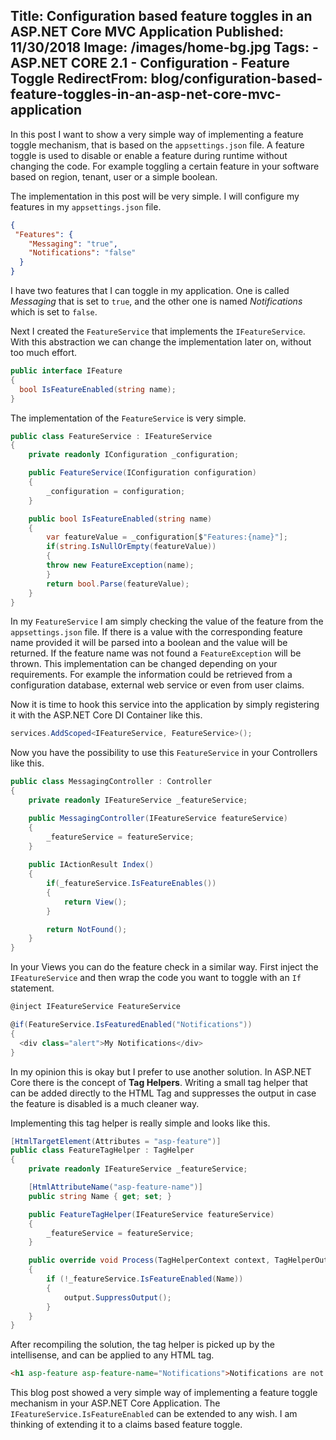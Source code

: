 Title: Configuration based feature toggles in an ASP.NET Core MVC Application
Published: 11/30/2018
Image: /images/home-bg.jpg
Tags: 
    - ASP.NET CORE 2.1
    - Configuration
    - Feature Toggle
RedirectFrom: blog/configuration-based-feature-toggles-in-an-asp-net-core-mvc-application
---

In this post I want to show a very simple way of implementing a feature toggle mechanism, that is based on the `appsettings.json` file. A feature toggle is used to disable or enable a feature during runtime without changing the code. For example toggling a certain feature in your software based on region, tenant, user or a simple boolean.

The implementation in this post will be very simple. I will configure my features in my `appsettings.json` file.

```json
{
 "Features": {
    "Messaging": "true",
    "Notifications": "false"
  }
}
```

I have two features that I can toggle in my application. One is called _Messaging_ that is set to `true`, and the other one is named _Notifications_ which is set to `false`.

Next I created the `FeatureService` that implements the `IFeatureService`. With this abstraction we can change the implementation later on, without too much effort.

```csharp
public interface IFeature
{
  bool IsFeatureEnabled(string name);
}
```

The implementation of the `FeatureService` is very simple.

```csharp
public class FeatureService : IFeatureService
{
    private readonly IConfiguration _configuration;

    public FeatureService(IConfiguration configuration)
    {
        _configuration = configuration;
    }

    public bool IsFeatureEnabled(string name)
    {
        var featureValue = _configuration[$"Features:{name}"];
        if(string.IsNullOrEmpty(featureValue))
        {
        throw new FeatureException(name);
        }
        return bool.Parse(featureValue);
    }
}
```

In my `FeatureService` I am simply checking the value of the feature from the `appsettings.json` file. If there is a value with the corresponding feature name provided it will be parsed into a boolean and the value will be returned. If the feature name was not found a `FeatureException` will be thrown. This implementation can be changed depending on your requirements. For example the information could be retrieved from a configuration database, external web service or even from user claims.

Now it is time to hook this service into the application by simply registering it with the ASP.NET Core DI Container like this.

```csharp
services.AddScoped<IFeatureService, FeatureService>();
```

Now you have the possibility to use this `FeatureService` in your Controllers like this.

```csharp
public class MessagingController : Controller
{
    private readonly IFeatureService _featureService;

    public MessagingController(IFeatureService featureService)
    {
        _featureService = featureService;
    }
    
    public IActionResult Index()
    {
        if(_featureService.IsFeatureEnables())
        {
            return View();
        }

        return NotFound();
    }
}
```

In your Views you can do the feature check in a similar way. First inject the `IFeatureService` and then wrap the code you want to toggle with an `If` statement.

```csharp
@inject IFeatureService FeatureService

@if(FeatureService.IsFeaturedEnabled("Notifications"))
{
  <div class="alert">My Notifications</div>
}
```

In my opinion this is okay but I prefer to use another solution. In ASP.NET Core there is the concept of **Tag Helpers**. Writing a small tag helper that can be added directly to the HTML Tag and suppresses the output in case the feature is disabled is a much cleaner way.

Implementing this tag helper is really simple and looks like this.

```csharp
[HtmlTargetElement(Attributes = "asp-feature")]
public class FeatureTagHelper : TagHelper
{
    private readonly IFeatureService _featureService;

    [HtmlAttributeName("asp-feature-name")]
    public string Name { get; set; }

    public FeatureTagHelper(IFeatureService featureService)
    {
        _featureService = featureService;
    }

    public override void Process(TagHelperContext context, TagHelperOutput output)
    {
        if (!_featureService.IsFeatureEnabled(Name))
        {
            output.SuppressOutput();
        }
    }
}
```

After recompiling the solution, the tag helper is picked up by the intellisense, and can be applied to any HTML tag.

```html
<h1 asp-feature asp-feature-name="Notifications">Notifications are not enabled</h1>
```

This blog post showed a very simple way of implementing a feature toggle mechanism in your ASP.NET Core Application. The `IFeatureService.IsFeatureEnabled` can be extended to any wish. I am thinking of extending it to a claims based feature toggle.